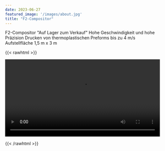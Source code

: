 ```yaml
---
date: 2023-06-27
featured_image: '/images/about.jpg'
title: "F2-Compositor"
---
```

F2-Compositor "Auf Lager zum Verkauf"
Hohe Geschwindigkeit und hohe Präzision
Drucken von thermoplastischen Preforms bis zu 4 m/s
Aufstellfläche 1,5 m x 3 m

{{< rawhtml >}} 

<video width=100% controls>
    <source src="/videos/F2-Compositor.webm" type="video/webm">
    Your browser does not support the video tag.  
</video>

{{< /rawhtml >}}